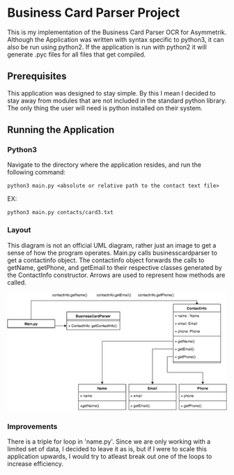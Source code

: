 # Business Card Parser Project

This is my implementation of the Business Card Parser OCR for Asymmetrik. Although the Application was written with syntax specific to python3, it can also be run using python2. If the application is run with python2 it will generate .pyc files for all files that get compiled.

## Prerequisites

This application was designed to stay simple. By this I mean I decided to stay away from modules that are not included in the standard python library. The only thing the user will need is python installed on their system.

## Running the Application

### Python3

Navigate to the directory where the application resides, and run the following command: 
```
python3 main.py <absolute or relative path to the contact text file>
```
EX:
```
python3 main.py contacts/card3.txt
```

### Layout
This diagram is not an official UML diagram, rather just an image to get a sense of how the program operates. Main.py calls businesscardparser to get a contactinfo object. The contactinfo object forwards the calls to getName, getPhone, and getEmail to their respective classes generated by the ContactInfo constructor. Arrows are used to represent how methods are called.

![Layout](images/flow.jpg)

### Improvements
There is a triple for loop in 'name.py'. Since we are only working with a limited set of data, I decided to leave it as is, but if I were to scale this application upwards, I would try to atleast break out one of the loops to increase efficiency. 




